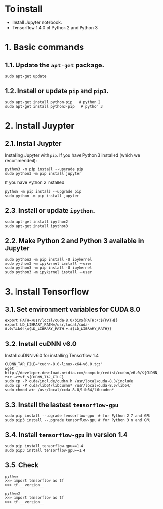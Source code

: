 # To install
* Install Jupyter notebook.
* Tensorflow 1.4.0 of Python 2 and Python 3.

# 1. Basic commands
## 1.1. Update the `apt-get` package.
```
sudo apt-get update
```

## 1.2. Install or update `pip` and `pip3`.
```
sudo apt-get install python-pip	  # python 2
sudo apt-get install python3-pip   # python 3
```

# 2. Install Juypter

## 2.1. Install Juypter
Installing Jupyter with `pip`.
If you have Python 3 installed (which we recommended):
```
python3 -m pip install --upgrade pip
sudo python3 -m pip install jupyter
```
If you have Python 2 installed:
```
python -m pip install --upgrade pip
sudo python -m pip install jupyter
```
## 2.3. Install or update `ipython`.
```
sudo apt-get install ipython2
sudo apt-get install ipython3
```

## 2.2. Make Python 2 and Python 3 available in Jupyter
```
sudo python2 -m pip install -U ipykernel
sudo python2 -m ipykernel install --user
sudo python3 -m pip install -U ipykernel
sudo python3 -m ipykernel install --user
```

# 3. Install Tensorflow

## 3.1. Set environment variables for CUDA 8.0
```
export PATH=/usr/local/cuda-8.0/bin${PATH:+:${PATH}}
export LD_LIBRARY_PATH=/usr/local/cuda-8.0/lib64\${LD_LIBRARY_PATH:+:${LD_LIBRARY_PATH}}
```

## 3.2. Install cuDNN v6.0
Install cuDNN v6.0 for installing Tensorflow 1.4.
```
CUDNN_TAR_FILE="cudnn-8.0-linux-x64-v6.0.tgz"
wget http://developer.download.nvidia.com/compute/redist/cudnn/v6.0/${CUDNN_TAR_FILE}
tar -xzvf ${CUDNN_TAR_FILE}
sudo cp -P cuda/include/cudnn.h /usr/local/cuda-8.0/include
sudo cp -P cuda/lib64/libcudnn* /usr/local/cuda-8.0/lib64/
sudo chmod a+r /usr/local/cuda-8.0/lib64/libcudnn*
```

## 3.3. Install the lastest `tensorflow-gpu`
```
sudo pip install --upgrade tensorflow-gpu  # for Python 2.7 and GPU
sudo pip3 install --upgrade tensorflow-gpu # for Python 3.n and GPU
```

## 3.4. Install `tensorflow-gpu` in version 1.4
```
sudo pip install tensorflow-gpu==1.4
sudo pip3 install tensorflow-gpu==1.4
```

## 3.5. Check
```
python
>>> import tensorflow as tf
>>> tf.__version__
```
```
python3
>>> import tensorflow as tf
>>> tf.__version__
```
